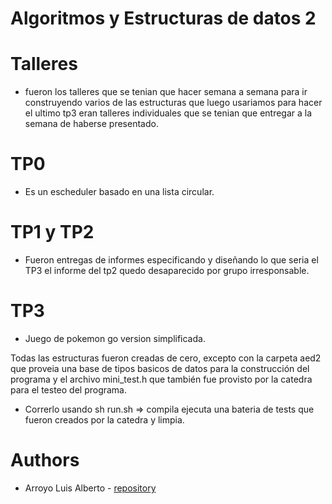 # Algoritmos y Estructuras de datos 2


# Talleres
- fueron los talleres que se tenian que hacer semana a semana para ir construyendo varios de las estructuras que luego usariamos para hacer el ultimo tp3 eran talleres individuales que se tenian que entregar a la semana de haberse presentado.
# TP0 
- Es un escheduler basado en una lista circular.

# TP1 y TP2 
- Fueron entregas de informes  especificando y diseñando lo que seria el TP3 el informe del tp2 quedo desaparecido por grupo irresponsable.
# TP3
- Juego de pokemon go version simplificada.

Todas las estructuras fueron creadas de cero, excepto con la carpeta aed2 que proveia una base de tipos basicos de datos para la construcción del programa y el archivo mini_test.h que también fue provisto por la catedra para el testeo del programa.

- Correrlo usando sh run.sh => compila ejecuta una bateria de tests que fueron creados por la catedra y limpia.

# Authors
* Arroyo Luis Alberto - [repository](https://github.com/crusadesoflouis)
